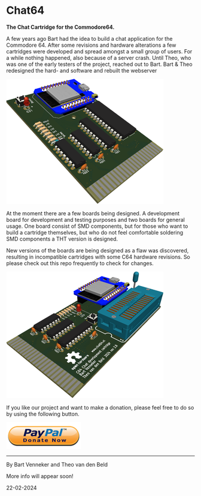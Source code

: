 # Chat64

**The Chat Cartridge for the Commodore64.**

A few years ago Bart had the idea to build a chat application for the Commodore 64.
After some revisions and hardware alterations a few cartridges were developed and spread amongst a small group of users. For a while nothing happened, also because of a server crash. Until Theo, who was one of the early testers of the project, reached out to Bart. Bart & Theo redesigned the hard- and software and rebuilt the webserver 

![DevBoard](/Artwork/thtrev2.png)

At the moment there are a few boards being designed. A development board for development and testing purposes and two boards for general usage. One board consist of SMD components, but for those who want to build a cartridge themselves, but who do not feel comfortable soldering SMD components a THT version is designed.

New versions of the boards are being designed as a flaw was discovered, resulting in incompatible cartridges with some C64 hardware revisions. So please check out this repo frequently to check for changes.

![DevBoard](/Artwork/devrev28.png)

If you like our project and want to make a donation, please feel free to do so by using the following button.

[![Donate](Artwork\paypal_donate.png)](https://www.paypal.com/donate?token=sVUJWUozTAJGfD-OZDfTi14UW3HNgyHZ6DoBVbhWsuBZs75e19n5owaXz7q3mEBnWwirD8HhmM4M91Ft)


---


By Bart Venneker and Theo van den Beld

More info will appear soon!

22-02-2024
